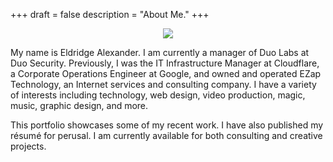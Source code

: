 +++
draft = false
description = "About Me."
+++
<center><img src="/img/eldridge_alexander.jpg"></center>

My name is Eldridge Alexander. I am currently a manager of Duo Labs at Duo Security. Previously, I was the IT Infrastructure Manager at Cloudflare, a Corporate Operations Engineer at Google, and owned and operated EZap Technology, an Internet services and consulting company. I have a variety of interests including technology, web design, video production, magic, music, graphic design, and more.

This portfolio showcases some of my recent work. I have also published my résumé for perusal. I am currently available for both consulting and creative projects.
